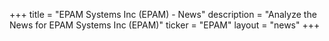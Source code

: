 +++
title = "EPAM Systems Inc (EPAM) - News"
description = "Analyze the News for EPAM Systems Inc (EPAM)"
ticker = "EPAM"
layout = "news"
+++

